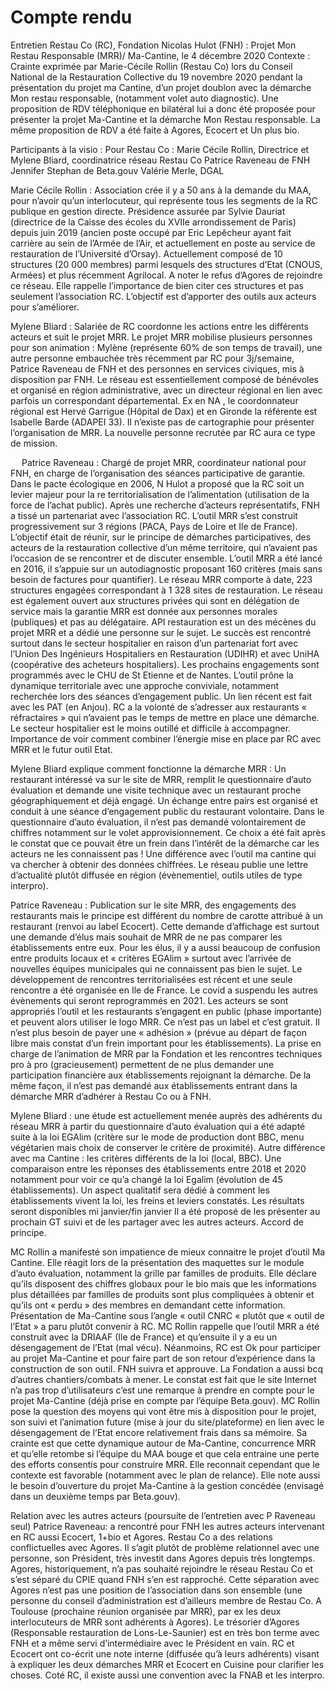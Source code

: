 # Compte rendu
Entretien Restau Co (RC), Fondation Nicolas Hulot (FNH) : 
Projet Mon Restau Responsable (MRR)/ Ma-Cantine, le 4 décembre 2020
Contexte :
Crainte exprimée par Marie-Cécile Rollin (Restau Co) lors du Conseil National de la Restauration Collective du 19 novembre 2020 pendant la présentation du projet ma Cantine, d’un projet doublon avec la démarche Mon restau responsable, (notamment volet auto diagnostic). Une proposition de RDV téléphonique en bilatéral lui a donc été proposée pour présenter la projet Ma-Cantine et la démarche Mon Restau responsable.
La même proposition de RDV a été faite à Agores, Ecocert et Un plus bio.

Participants à la visio : 
Pour Restau Co : Marie Cécile Rollin, Directrice et Mylene Bliard, coordinatrice réseau Restau Co
Patrice Raveneau de FNH
Jennifer Stephan de Beta.gouv
Valérie Merle, DGAL

Marie Cécile Rollin : 
Association  crée il y a 50 ans à la demande du MAA, pour n’avoir qu’un interlocuteur, qui représente tous les segments de la RC publique en gestion directe. Présidence assurée par Sylvie Dauriat (directrice de la Caisse des écoles du XVIIe arrondissement de Paris) depuis juin 2019 (ancien poste occupé par Eric Lepêcheur ayant fait carrière au sein de l’Armée de l’Air, et actuellement en poste au service de restauration de l’Université d’Orsay).
Actuellement composé de 10 structures (20 000 membres) parmi lesquels des structures d’Etat (CNOUS, Armées) et plus récemment Agrilocal. A noter le refus d’Agores de rejoindre ce réseau. Elle rappelle l’importance de bien citer ces structures et pas seulement l’association RC. L’objectif est d’apporter des outils aux acteurs pour s’améliorer.

Mylene Bliard :
Salariée de RC coordonne les actions entre les différents acteurs et suit le projet MRR.
Le projet MRR mobilise plusieurs personnes pour son animation : Mylène (représente 60% de son temps de travail), une autre personne embauchée très récemment par RC pour 3j/semaine, Patrice Raveneau de FNH et des personnes en services civiques, mis à disposition par FNH.
Le réseau est essentiellement composé de bénévoles et organisé en région administrative, avec un directeur régional en lien avec parfois un correspondant départemental.
Ex en NA , le coordonnateur régional est Hervé Garrigue (Hôpital de Dax) et en Gironde la référente est Isabelle Barde (ADAPEI 33).
Il n’existe pas de cartographie pour présenter l’organisation de MRR. La nouvelle personne recrutée par RC aura ce type de mission.

 
Patrice Raveneau :
Chargé de projet MRR, coordinateur national pour FNH, en charge de l’organisation des séances participative de garantie.
Dans le pacte écologique en 2006, N Hulot a proposé que la RC soit un levier majeur pour la re territorialisation de l’alimentation (utilisation de la force de l’achat public). Après une recherche d’acteurs représentatifs, FNH a tissé un partenariat avec l’association RC. L’outil MRR s’est construit progressivement sur 3 régions (PACA, Pays de Loire et Ile de France). L’objectif était de réunir, sur le principe de démarches participatives, des acteurs de la restauration collective d’un même territoire, qui n’avaient pas l’occasion de se rencontrer et de discuter ensemble.
L’outil MRR a été lancé en 2016, il s’appuie sur un autodiagnostic proposant 160 critères (mais sans besoin de factures pour quantifier). Le réseau MRR comporte à date, 223 structures engagées correspondant à 1 328 sites de restauration. Le réseau est également ouvert aux structures privées qui sont en délégation de service mais la garantie MRR est donnée aux personnes morales (publiques) et pas au délégataire. API restauration est un des mécènes du projet MRR et a dédié une personne sur le sujet. 
Le succès est rencontré surtout dans le secteur hospitalier en raison d’un partenariat fort avec l’Union Des Ingénieurs Hospitaliers en Restauration (UDIHR) et avec UniHA (coopérative des acheteurs hospitaliers). Les prochains engagements sont programmés avec le CHU de St Etienne et de Nantes.
L’outil prône la dynamique territoriale avec une approche conviviale, notamment recherchée lors des séances d’engagement public. Un lien récent est fait avec les PAT (en Anjou).
RC a la volonté de s’adresser aux restaurants « réfractaires » qui n’avaient pas le temps de mettre en place une démarche. Le secteur hospitalier est le moins outillé et difficile à accompagner.
Importance de voir comment combiner l’énergie mise en place par RC avec MRR et le futur outil Etat.

Mylene Bliard explique comment fonctionne la démarche MRR :
Un restaurant intéressé va sur le site de MRR, remplit le questionnaire d’auto évaluation et demande une visite technique avec un restaurant proche géographiquement et déjà engagé. Un échange entre pairs est organisé et conduit à une séance d’engagement public du restaurant volontaire.
Dans le questionnaire d’auto évaluation, il n’est pas demandé volontairement de chiffres notamment sur le volet approvisionnement. Ce choix a été fait après le constat que ce pouvait être un frein dans l’intérêt de la démarche car les acteurs ne les connaissent pas ! Une différence avec l’outil ma cantine qui va chercher à obtenir des données chiffrées.
Le réseau publie une lettre d’actualité plutôt diffusée en région (évènementiel, outils utiles de type interpro).

Patrice Raveneau : Publication sur le site MRR, des engagements des restaurants mais le principe est différent du nombre de carotte attribué à un restaurant (renvoi au label Ecocert). Cette demande d’affichage est surtout une demande d’élus mais souhait de MRR de ne pas comparer les établissements entre eux. Pour les élus, il y a aussi beaucoup de confusion entre produits locaux et « critères EGAlim » surtout avec l’arrivée de nouvelles équipes municipales qui ne connaissent pas bien le sujet.
Le développement de rencontres territorialisées est récent et une seule rencontre a été organisée en Ile de France. Le covid a suspendu les autres évènements qui seront reprogrammés en 2021.
Les acteurs se sont appropriés l’outil et les restaurants s’engagent en public (phase importante) et peuvent alors utiliser le logo MRR. Ce n’est pas un label et c’est gratuit. Il n’est plus besoin de payer une « adhésion » (prévue au départ de façon libre mais constat d’un frein important pour les établissements). La prise en charge de l’animation de MRR par la Fondation et les rencontres techniques pro à pro (gracieusement) permettent de ne plus demander une participation financière aux établissements rejoignant la démarche. De la même façon, il n’est pas demandé aux établissements entrant dans la démarche MRR d’adhérer à Restau Co ou à FNH.

Mylene Bliard : une étude est actuellement menée auprès des adhérents du réseau MRR à partir du questionnaire d’auto évaluation qui a été adapté suite à la loi EGAlim (critère sur le mode de production dont BBC, menu végétarien mais choix de conserver le critère de proximité). Autre différence avec ma Cantine : les critères différents de la loi (local, BBC). Une comparaison entre les réponses des établissements entre 2018 et 2020 notamment pour voir ce qu’a changé la loi Egalim (évolution de 45 établissements). Un aspect qualitatif sera dédié à comment les établissements vivent la loi, les freins et leviers constatés. Les résultats seront disponibles mi janvier/fin janvier
Il a été proposé de les présenter au prochain GT suivi et de les partager avec les autres acteurs. Accord de principe.

MC Rollin a manifesté son impatience de mieux connaitre le projet d’outil Ma Cantine. Elle réagit lors de la présentation des maquettes sur le module d’auto évaluation, notamment la grille par familles de produits. Elle déclare qu’ils disposent des chiffres globaux pour le bio mais que les informations plus détaillées par familles de produits sont plus compliquées à obtenir et qu’ils ont « perdu » des membres en demandant cette information.
Présentation de Ma-Cantine sous l’angle « outil CNRC « plutôt que « outil de l’Etat » a paru plutôt convenir à RC.
MC Rollin rappelle que l’outil MRR a été construit avec la DRIAAF (Ile de France) et qu’ensuite il y a eu un désengagement de l’Etat (mal vécu). Néanmoins, RC est Ok pour participer au projet Ma-Cantine et pour faire part de son retour d’expérience dans la construction de son outil. FNH suivra et approuve. La Fondation a aussi bcq d’autres chantiers/combats à mener. Le constat est fait que le site Internet n’a pas trop d’utilisateurs c’est une remarque à prendre en compte pour le projet Ma-Cantine (déjà prise en compte par l’équipe Beta.gouv).
MC Rollin pose la question des moyens qui vont être mis à disposition pour le projet, son suivi et l’animation future (mise à jour du site/plateforme) en lien avec le désengagement de l’Etat encore relativement frais dans sa mémoire. Sa crainte est que cette dynamique autour de Ma-Cantine, concurrence MRR et qu’elle retombe si l’équipe du MAA bouge et que cela entraine une perte des efforts consentis pour construire MRR. Elle reconnait cependant que le contexte est favorable (notamment avec le plan de relance). Elle note aussi le besoin d’ouverture du projet Ma-Cantine à la gestion concédée (envisagé dans un deuxième temps par Beta.gouv).

Relation avec les autres acteurs (poursuite de l’entretien avec P Raveneau seul)
Patrice Raveneau: a rencontré pour FNH les autres acteurs intervenant en RC aussi Ecocert, 1+bio et Agores. Restau Co a des relations conflictuelles avec Agores. Il s’agit plutôt de problème relationnel avec une personne, son Président, très investit dans Agores depuis très longtemps. Agores, historiquement, n’a pas souhaité rejoindre le réseau Restau Co et s’est séparé du CPIE quand FNH s’en est rapproché. Cette séparation avec Agores n’est pas une position de l’association dans son ensemble (une personne du conseil d’administration est d’ailleurs membre de Restau Co. A Toulouse (prochaine réunion organisée par MRR), par ex les deux interlocuteurs de MRR sont adhérents à Agores). Le trésorier d’Agores (Responsable restauration de Lons-Le-Saunier) est en très bon terme avec FNH et a même servi d’intermédiaire avec le Président en vain.
RC et  Ecocert ont co-écrit une note interne (diffusée qu’à leurs adhérents) visant à expliquer les deux démarches MRR et Ecocert en Cuisine pour clarifier les choses. Coté RC, il existe aussi une convention avec la FNAB et les interpro.

